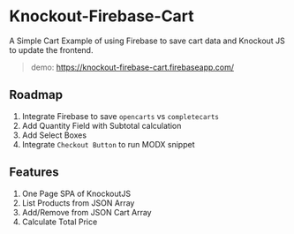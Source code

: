 # Knockout-Firebase-Cart
A Simple Cart Example of using Firebase to save cart data and Knockout JS to update the frontend.

> demo: https://knockout-firebase-cart.firebaseapp.com/

## Roadmap

 1. Integrate Firebase to save `opencarts` vs `completecarts`
 2. Add Quantity Field with Subtotal calculation
 3. Add Select Boxes
 4. Integrate `Checkout Button` to run MODX snippet

## Features

 1. One Page SPA of KnockoutJS
 2. List Products from JSON Array
 3. Add/Remove from JSON Cart Array
 4. Calculate Total Price
